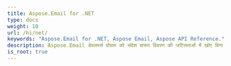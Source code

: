 ```yaml
---
title: Aspose.Email for .NET
type: docs
weight: 10
url: /hi/net/
keywords: "Aspose.Email for .NET, Aspose Email, Aspose API Reference."
description: Aspose.Email डेवलपर्स प्रोग्राम को संदेश प्रारूप विवरण की जटिलताओं में खोए बिना मदद करता है।
is_root: true
---
```


